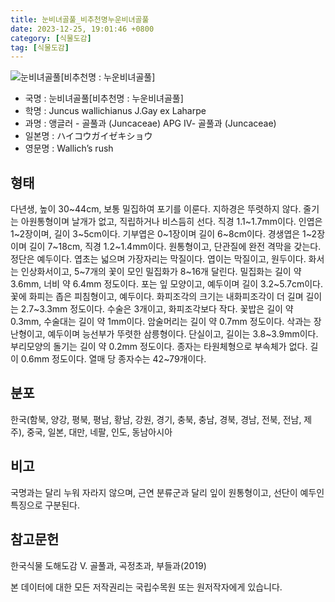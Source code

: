 ```yaml
---
title: 눈비녀골풀_비추천명누운비녀골풀
date: 2023-12-25, 19:01:46 +0800
category: [식물도감]
tag: [식물도감]
---
```




![눈비녀골풀[비추천명 : 누운비녀골풀]](http://www.nature.go.kr/fileUpload/plants/basic/Juncaceae/Juncus/5927/1_th2.JPG)
- 국명 : 눈비녀골풀[비추천명 : 누운비녀골풀]
- 학명 : Juncus wallichianus J.Gay ex Laharpe
- 과명 : 앵글러 - 골풀과 (Juncaceae) APG Ⅳ- 골풀과 (Juncaceae)
- 일본명 : ハイコウガイゼキショウ
- 영문명 : Wallich’s rush


## 형태
다년생, 높이 30~44cm, 보통 밀집하여 포기를 이룬다. 지하경은 뚜렷하지 않다. 줄기는 아원통형이며 날개가 없고, 직립하거나 비스듬히 선다. 직경 1.1~1.7mm이다. 인엽은 1~2장이며, 길이 3~5cm이다. 기부엽은 0~1장이며 길이 6~8cm이다. 경생엽은 1~2장이며 길이 7~18cm, 직경 1.2~1.4mm이다. 원통형이고, 단관질에 완전 격막을 갖는다. 정단은 예두이다. 엽초는 넓으며 가장자리는 막질이다. 엽이는 막질이고, 원두이다. 화서는 인상화서이고, 5~7개의 꽃이 모인 밀집화가 8~16개 달린다. 밀집화는 길이 약 3.6mm, 너비 약 6.4mm 정도이다. 포는 잎 모양이고, 예두이며 길이 3.2~5.7cm이다. 꽃에 화피는 좁은 피침형이고, 예두이다. 화피조각의 크기는 내화피조각이 더 길며 길이는 2.7~3.3mm 정도이다. 수술은 3개이고, 화피조각보다 작다. 꽃밥은 길이 약 0.3mm, 수술대는 길이 약 1mm이다. 암술머리는 길이 약 0.7mm 정도이다. 삭과는 장난형이고, 예두이며 능선부가 뚜렷한 삼릉형이다. 단실이고, 길이는 3.8~3.9mm이다. 부리모양의 돌기는 길이 약 0.2mm 정도이다. 종자는 타원체형으로 부속체가 없다. 길이 0.6mm 정도이다. 열매 당 종자수는 42~79개이다.
## 분포
한국(함북, 양강, 평북, 평남, 황남, 강원, 경기, 충북, 충남, 경북, 경남, 전북, 전남, 제주), 중국, 일본, 대만, 네팔, 인도, 동남아시아
## 비고
국명과는 달리 누워 자라지 않으며, 근연 분류군과 달리 잎이 원통형이고, 선단이 예두인 특징으로 구분된다.
## 참고문헌
한국식물 도해도감 Ⅴ. 골풀과, 곡정초과, 부들과(2019)






본 데이터에 대한 모든 저작권리는 국립수목원 또는 원저작자에게 있습니다.
